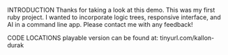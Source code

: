 INTRODUCTION
Thanks for taking a look at this demo. This was my first ruby project. I wanted to incorporate logic trees, responsive interface, and AI in a command line app.  Please contact me with any feedback!

CODE LOCATIONS
playable version can be found at: tinyurl.com/kallon-durak
